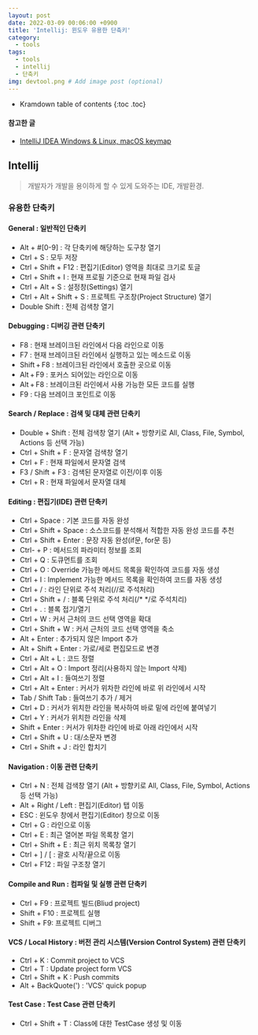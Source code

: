 ```yaml
---
layout: post
date: 2022-03-09 00:06:00 +0900
title: 'Intellij: 윈도우 유용한 단축키'
category:
  - tools
tags:
  - tools
  - intellij
  - 단축키
img: devtool.png # Add image post (optional)
---
```


* Kramdown table of contents
{:toc .toc}

#### 참고한 글
- [IntelliJ IDEA Windows & Linux, macOS keymap](https://resources.jetbrains.com/storage/products/intellij-idea/docs/IntelliJIDEA_ReferenceCard.pdf)

## Intellij
> 개발자가 개발을 용이하게 할 수 있게 도와주는 IDE, 개발환경.

### 유용한 단축키

#### General : 일반적인 단축키
- Alt + #[0-9] : 각 단축키에 해당하는 도구창 열기
- Ctrl + S : 모두 저장
- Ctrl + Shift + F12 : 편집기(Editor) 영역을 최대로 크기로 토글
- Ctrl + Shift + I : 현재 프로필 기준으로 현재 파일 검사
- Ctrl + Alt + S : 설정창(Settings) 열기
- Ctrl + Alt + Shift + S : 프로젝트 구조창(Project Structure) 열기
- Double Shift : 전체 검색창 열기

#### Debugging : 디버깅 관련 단축키
- F8 : 현재 브레이크된 라인에서 다음 라인으로 이동
- F7 : 현재 브레이크된 라인에서 실행하고 있는 메소드로 이동
- Shift + F8 : 브레이크된 라인에서 호출한 곳으로 이동
- Alt + F9 : 포커스 되어있는 라인으로 이동
- Alt + F8 : 브레이크된 라인에서 사용 가능한 모든 코드를 실행
- F9 : 다음 브레이크 포인트로 이동

#### Search / Replace : 검색 및 대체 관련 단축키
- Double + Shift : 전체 검색창 열기 (Alt + 방향키로 All, Class, File, Symbol, Actions 등 선택 가능)
- Ctrl + Shift + F : 문자열 검색창 열기
- Ctrl + F : 현재 파일에서 문자열 검색
- F3 / Shift + F3 : 검색된 문자열로 이전/이후 이동
- Ctrl + R : 현재 파일에서 문자열 대체

#### Editing : 편집기(IDE) 관련 단축키
- Ctrl + Space : 기본 코드를 자동 완성
- Ctrl + Shift + Space : 소스코드를 분석해서 적합한 자동 완성 코드를 추천
- Ctrl + Shift + Enter : 문장 자동 완성(if문, for문 등)
- Ctrl-  + P : 메서드의 파라미터 정보를 조회
- Ctrl + Q : 도큐먼트를 조회
- Ctrl + O : Override 가능한 메서드 목록을 확인하여 코드를 자동 생성
- Ctrl + I : Implement 가능한 메서드 목록을 확인하여 코드를 자동 생성
- Ctrl + / : 라인 단위로 주석 처리(//로 주석처리)
- Ctrl + Shift + / : 블록 단위로 주석 처리(/* */로 주석치리)
- Ctrl + . : 블록 접기/열기
- Ctrl + W : 커서 근처의 코드 선택 영역을 확대
- Ctrl + Shift + W : 커서 근처의 코드 선택 영역을 축소
- Alt + Enter : 추가되지 않은 Import 추가
- Alt + Shift + Enter : 가로/세로 편집모드로 변경
- Ctrl + Alt + L : 코드 정렬
- Ctrl + Alt + O : Import 정리(사용하지 않는 Import 삭제)
- Ctrl + Alt + I : 들여쓰기 정렬
- Ctrl + Alt + Enter : 커서가 위차한 라인에 바로 위 라인에서 시작
- Tab / Shift Tab : 들여쓰기 추가 / 제거
- Ctrl + D : 커서가 위치한 라인을 복사하여 바로 밑에 라인에 붙여넣기
- Ctrl + Y : 커서가 위치한 라인을 삭제
- Shift + Enter : 커서가 위차한 라인에 바로 아래 라인에서 시작
- Ctrl + Shift + U : 대/소문자 변경
- Ctrl + Shift + J : 라인 합치기

#### Navigation : 이동 관련 단축키
- Ctrl + N : 전체 검색창 열기 (Alt + 방향키로 All, Class, File, Symbol, Actions 등 선택 가능)
- Alt + Right / Left : 편집기(Editor) 탭 이동
- ESC : 윈도우 창에서 편집기(Editor) 창으로 이동
- Ctrl + G : 라인으로 이동
- Ctrl + E : 최근 열어본 파일 목록창 열기
- Ctrl + Shift + E : 최근 위치 목록창 열기
- Ctrl + ] / [ : 괄호 시작/끝으로 이동
- Ctrl + F12 : 파일 구조창 열기 

#### Compile and Run : 컴파일 및 실행 관련 단축키
- Ctrl + F9 : 프로젝트 빌드(Bliud project)
- Shift + F10 : 프로젝트 실행
- Shift + F9: 프로젝트 디버그

#### VCS / Local History  : 버전 관리 시스템(Version Control System) 관련 단축키  
- Ctrl + K : Commit project to VCS
- Ctrl + T : Update project form VCS
- Ctrl + Shift + K : Push commits
- Alt + BackQuote(') : 'VCS' quick popup

#### Test Case : Test Case 관련 단축키
- Ctrl + Shift + T : Class에 대한 TestCase 생성 및 이동